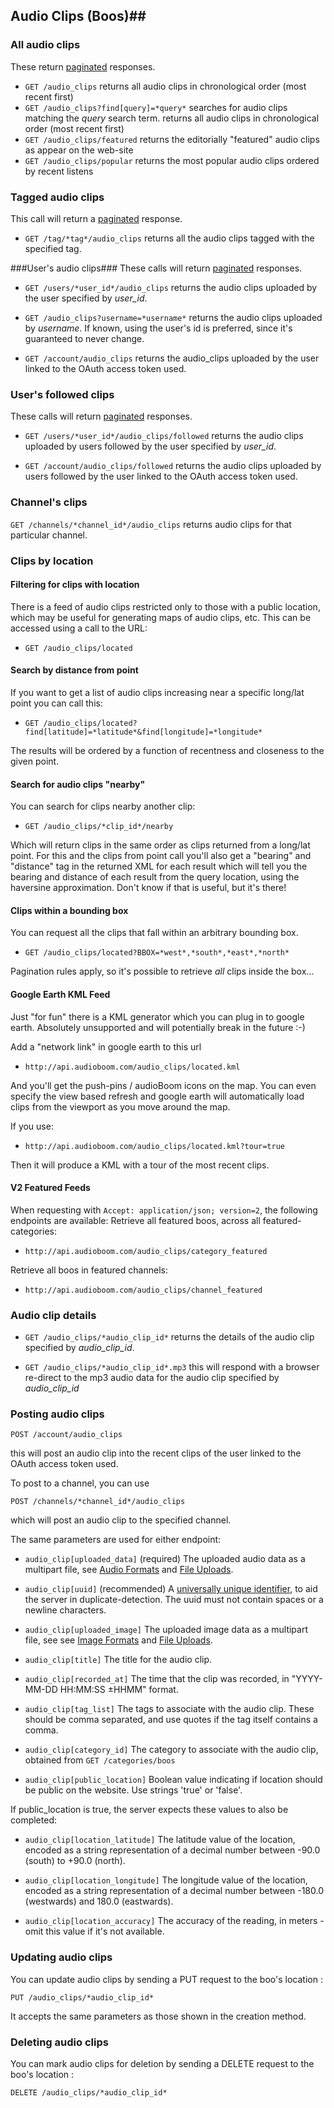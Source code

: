 ## Audio Clips (Boos)##

### All audio clips ###

These return [paginated](https://github.com/audioboom/api/blob/master/sections/pagination.md) responses.

 * `GET /audio_clips`
  returns all audio clips in chronological order (most recent first)
 * `GET /audio_clips?find[query]=*query*`
  searches for audio clips matching the *query* search term.
  returns all audio clips in chronological order (most recent first)
 * `GET /audio_clips/featured`
  returns the editorially "featured" audio clips as appear on the web-site
 * `GET /audio_clips/popular`
  returns the most popular audio clips ordered by recent listens

### Tagged audio clips ###
This call will return a [paginated](https://github.com/audioboom/api/blob/master/sections/pagination.md) response.

 * `GET /tag/*tag*/audio_clips`
  returns all the audio clips tagged with the specified tag.

###User's audio clips###
These calls will return [paginated](https://github.com/audioboom/api/blob/master/sections/pagination.md) responses.

 * `GET /users/*user_id*/audio_clips`
  returns the audio clips uploaded by the user specified by *user_id*.

 * `GET /audio_clips?username=*username*`
  returns the audio clips uploaded by *username*.  If known, using the user's id is preferred, since it's guaranteed to never change.

 * `GET /account/audio_clips`
  returns the audio_clips uploaded by the user linked to the OAuth access token used.

### User's followed clips ###
These calls will return [paginated](https://github.com/audioboom/api/blob/master/sections/pagination.md) responses.

 * `GET /users/*user_id*/audio_clips/followed`
  returns the audio clips uploaded by users followed by the user specified by *user_id*.

 * `GET /account/audio_clips/followed`
  returns the audio clips uploaded by users followed by the user linked to the OAuth access token used.

### Channel's clips ###

`GET /channels/*channel_id*/audio_clips` returns audio clips for that particular channel.



### Clips by location ###

#### Filtering for clips with location ####
There is a feed of audio clips restricted only to those with a public location, which may be useful for generating maps of audio clips, etc.
This can be accessed using a call to the URL:

 * `GET /audio_clips/located`

#### Search by distance from point ####
If you want to get a list of audio clips increasing near a specific long/lat point you can call this:

 * `GET /audio_clips/located?find[latitude]=*latitude*&find[longitude]=*longitude*`

The results will be ordered by a function of recentness and closeness to the given point.

#### Search for audio clips "nearby" ####
You can search for clips nearby another clip:

 * `GET /audio_clips/*clip_id*/nearby`

Which will return clips in the same order as clips returned from a long/lat point. For this and the clips from point call you'll also get a "bearing" and "distance" tag in the returned XML for each result which will tell you the bearing and distance of each result from the query location, using the haversine approximation. Don't know if that is useful, but it's there!

#### Clips within a bounding box ####
You can request all the clips that fall within an arbitrary bounding box.

 * `GET /audio_clips/located?BBOX=*west*,*south*,*east*,*north*`

Pagination rules apply, so it's possible to retrieve *all* clips inside the box...

#### Google Earth KML Feed ####

Just "for fun" there is a KML generator which you can plug in to google earth. Absolutely unsupported and will potentially break in the future :-)

Add a "network link" in google earth to this url

 * `http://api.audioboom.com/audio_clips/located.kml`

And you'll get the push-pins / audioBoom icons on the map. You can even specify the view based refresh and google earth will automatically load clips from the viewport as you move around the map.

If you use:

 * `http://api.audioboom.com/audio_clips/located.kml?tour=true`

Then it will produce a KML with a tour of the most recent clips.

#### V2 Featured Feeds ####

When requesting with `Accept: application/json; version=2`, the following endpoints are available: 
Retrieve all featured boos, across all featured-categories:

  * `http://api.audioboom.com/audio_clips/category_featured`

Retrieve all boos in featured channels:

  * `http://api.audioboom.com/audio_clips/channel_featured`


### Audio clip details ###

 * `GET /audio_clips/*audio_clip_id*`
  returns the details of the audio clip specified by *audio_clip_id*.

 * `GET /audio_clips/*audio_clip_id*.mp3`
  this will respond with a browser re-direct to the mp3 audio data for the audio clip specified by *audio_clip_id*

### Posting audio clips ###

`POST /account/audio_clips`

this will post an audio clip into the recent clips of the user linked to the OAuth access token used.

To post to a channel, you can use

`POST /channels/*channel_id*/audio_clips`

which will post an audio clip to the specified channel.

The same parameters are used for either endpoint:


 * `audio_clip[uploaded_data]` (required)
  The uploaded audio data as a multipart file, see [Audio Formats](https://github.com/audioboom/api/blob/master/sections/reference_index.md#audio-formats) and [File Uploads](https://github.com/audioboom/api/blob/master/sections/reference_index.md#file-uploads).

 * `audio_clip[uuid]` (recommended)
  A [universally unique identifier](http://en.wikipedia.org/wiki/Universally_unique_identifier), to aid the server in duplicate-detection.  The uuid must not contain spaces or a newline characters.

 * `audio_clip[uploaded_image]`
  The uploaded image data as a multipart file, see see [Image Formats](https://github.com/audioboom/api/blob/master/sections/reference_index.md#image-formats) and [File Uploads](https://github.com/audioboom/api/blob/master/sections/reference_index.md#file-uploads).

 * `audio_clip[title]`
  The title for the audio clip.

 * `audio_clip[recorded_at]`
  The time that the clip was recorded, in "YYYY-MM-DD HH:MM:SS ±HHMM" format.

 * `audio_clip[tag_list]`
  The tags to associate with the audio clip. These should be comma separated, and use quotes if the tag itself contains a comma.

 * `audio_clip[category_id]`
  The category to associate with the audio clip, obtained from `GET /categories/boos`

 * `audio_clip[public_location]`
  Boolean value indicating if location should be public on the website. Use strings 'true' or 'false'.

If public_location is true, the server expects these values to also be completed:

 * `audio_clip[location_latitude]`
  The latitude value of the location, encoded as a string representation of a decimal number between -90.0 (south) to +90.0 (north).

 * `audio_clip[location_longitude]`
  The longitude value of the location, encoded as a string representation of a decimal number between -180.0 (westwards) and 180.0 (eastwards).

 * `audio_clip[location_accuracy]`
  The accuracy of the reading, in meters - omit this value if it's not available.

### Updating audio clips ###

You can update audio clips by sending a PUT request to the boo's location :

`PUT /audio_clips/*audio_clip_id*`

It accepts the same parameters as those shown in the creation method.

### Deleting audio clips ###

You can mark audio clips for deletion by sending a DELETE request to the boo's location :

`DELETE /audio_clips/*audio_clip_id*`
